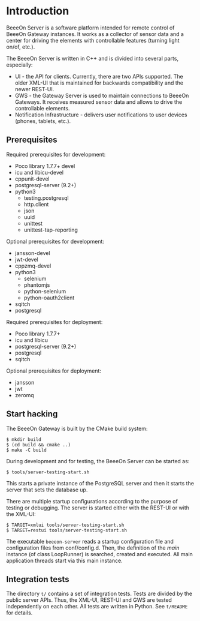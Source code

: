# Introduction

BeeeOn Server is a software platform intended for remote control of BeeeOn Gateway
instances. It works as a collector of sensor data and a center for driving the
elements with controllable features (turning light on/of, etc.).

The BeeeOn Server is written in C++ and is divided into several parts,
especially:

* UI - the API for clients. Currently, there are two APIs supported. The older XML-UI
that is maintained for backwards compatibility and the newer REST-UI.
* GWS - the Gateway Server is used to maintain connections to BeeeOn Gateways. It
receives measured sensor data and allows to drive the controllable elements.
* Notification Infrastructure - delivers user notifications to user devices
(phones, tablets, etc.).

## Prerequisites

Required prerequisites for development:

* Poco library 1.7.7+ devel
* icu and libicu-devel
* cppunit-devel
* postgresql-server (9.2+)
* python3
  * testing.postgresql
  * http.client
  * json
  * uuid
  * unittest
  * unittest-tap-reporting

Optional prerequisites for development:

* jansson-devel
* jwt-devel
* cppzmq-devel
* python3
  * selenium
  * phantomjs
  * python-selenium
  * python-oauth2client
* sqitch
* postgresql

Required prerequisites for deployment:

* Poco library 1.7.7+
* icu and libicu
* postgresql-server (9.2+)
* postgresql
* sqitch

Optional prerequisites for deployment:

* jansson
* jwt
* zeromq

## Start hacking

The BeeeOn Gateway is built by the CMake build system:

```
$ mkdir build
$ (cd build && cmake ..)
$ make -C build
```

During development and for testing, the BeeeOn Server can be started as:

```
$ tools/server-testing-start.sh
```

This starts a private instance of the PostgreSQL server and then it starts the server
that sets the database up.

There are multiple startup configurations according to the purpose of testing or debugging.
The server is started either with the REST-UI or with the XML-UI:

```
$ TARGET=xmlui tools/server-testing-start.sh
$ TARGET=restui tools/server-testing-start.sh
```

The executable `beeeon-server` reads a startup configuration file and configuration
files from conf/config.d. Then, the definition of the _main_ instance (of class
LoopRunner) is searched, created and executed. All main application threads start
via this main instance.

## Integration tests

The directory `t/` contains a set of integration tests. Tests are divided by the public server APIs. Thus,
the XML-UI, REST-UI and GWS are tested independently on each other. All tests are written in Python.
See `t/README` for details.
